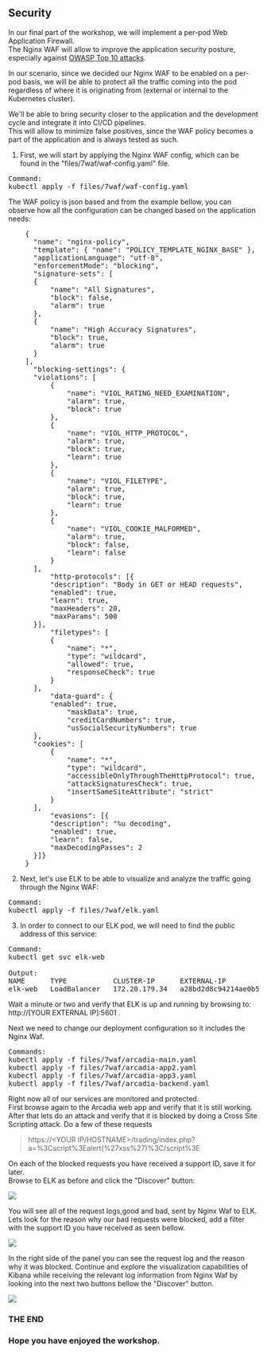 ## Security

In our final part of the workshop, we will implement a per-pod Web Application Firewall.  
The Nginx WAF will allow to improve the application security posture, especially against [OWASP Top 10 attacks](https://owasp.org/www-project-top-ten/).  

In our scenario, since we decided our Nginx WAF to be enabled on a per-pod basis, we will be able to protect all the traffic coming into the pod regardless of where it is originating from (external or internal to the Kubernetes cluster).  

We'll be able to bring security closer to the application and the development cycle and integrate it into CI/CD pipelines.  
This will allow to minimize false positives, since the WAF policy becomes a part of the application and is always tested as such.  

1. First, we will start by applying the Nginx WAF config, which can be found in the "files/7waf/waf-config.yaml" file.  

<pre>
Command:
kubectl apply -f files/7waf/waf-config.yaml
</pre>

The WAF policy is json based and from the example bellow, you can observe how all the configuration can be changed based on the application needs:  
<pre>
    {
      "name": "nginx-policy",
      "template": { "name": "POLICY_TEMPLATE_NGINX_BASE" },
      "applicationLanguage": "utf-8",
      "enforcementMode": "blocking",
      "signature-sets": [
      {
          "name": "All Signatures",
          "block": false,
          "alarm": true
      },
      {
          "name": "High Accuracy Signatures",
          "block": true,
          "alarm": true
      }
    ],
      "blocking-settings": {
      "violations": [
          {
              "name": "VIOL_RATING_NEED_EXAMINATION",
              "alarm": true,
              "block": true
          },
          {
              "name": "VIOL_HTTP_PROTOCOL",
              "alarm": true,
              "block": true,
              "learn": true
          },
          {
              "name": "VIOL_FILETYPE",
              "alarm": true,
              "block": true,
              "learn": true
          },
          {
              "name": "VIOL_COOKIE_MALFORMED",
              "alarm": true,
              "block": false,
              "learn": false
          }
      ],
          "http-protocols": [{
          "description": "Body in GET or HEAD requests",
          "enabled": true,
          "learn": true,
          "maxHeaders": 20,
          "maxParams": 500
      }],
          "filetypes": [
          {
              "name": "*",
              "type": "wildcard",
              "allowed": true,
              "responseCheck": true
          }
      ],
          "data-guard": {
          "enabled": true,
              "maskData": true,
              "creditCardNumbers": true,
              "usSocialSecurityNumbers": true
      },
      "cookies": [
          {
              "name": "*",
              "type": "wildcard",
              "accessibleOnlyThroughTheHttpProtocol": true,
              "attackSignaturesCheck": true,
              "insertSameSiteAttribute": "strict"
          }
      ],
          "evasions": [{
          "description": "%u decoding",
          "enabled": true,
          "learn": false,
          "maxDecodingPasses": 2
      }]}
    }
</pre>

2. Next, let's use ELK to be able to visualize and analyze the traffic going through the Nginx WAF:  

<pre>
Command:
kubectl apply -f files/7waf/elk.yaml
</pre>

3. In order to connect to our ELK pod, we will need to find the public address of this service:  

<pre>
Command:
kubectl get svc elk-web

Output:
NAME      TYPE           CLUSTER-IP      EXTERNAL-IP                                                                  PORT(S)                                        AGE
elk-web   LoadBalancer   172.20.179.34   a28bd2d8c94214ae0b512274daa06211-2103709514.eu-central-1.elb.amazonaws.com   5601:32471/TCP,9200:32589/TCP,5044:31876/TCP   16h
</pre>

Wait a minute or two and verify that ELK is up and running by browsing to: http://[YOUR EXTERNAL IP]:5601 .

Next we need to change our deployment configuration so it includes the Nginx Waf.
<pre>
Commands:
kubectl apply -f files/7waf/arcadia-main.yaml
kubectl apply -f files/7waf/arcadia-app2.yaml
kubectl apply -f files/7waf/arcadia-app3.yaml
kubectl apply -f files/7waf/arcadia-backend.yaml
</pre>

Right now all of our services are monitored and protected.  
First browse again to the Arcadia web app and verify that it is still working.  
After that lets do an attack and verify that it is blocked by doing a Cross Site Scripting attack. Do a few of these requests
> https://<YOUR IP/HOSTNAME>/trading/index.php?a=%3Cscript%3Ealert(%27xss%27)%3C/script%3E

On each of the blocked requests you have received a support ID, save it for later.  
Browse to ELK as before and click the "Discover" button:  

![](images/kibana1.JPG)  

You will see all of the request logs,good and bad, sent by Nginx Waf to ELK.
Lets look for the reason why our bad requests were blocked, add a filter with the support ID you have received as seen bellow.
  
![](images/kibana2.JPG)  

In the right side of the panel you can see the request log and the reason why it was blocked.
Continue and explore the visualization capabilities of Kibana while receiving the relevant log information from Nginx Waf by looking into the next two buttons bellow the "Discover" button.

![](images/7env.JPG)

### THE END
### Hope you have enjoyed the workshop.


